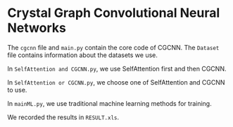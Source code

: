 # Crystal Graph Convolutional Neural Networks

The `cgcnn` file and `main.py` contain the core code of CGCNN. The `Dataset` file contains information about the datasets we use.

In `SelfAttention and CGCNN.py`, we use SelfAttention first and then CGCNN.

In `SelfAttention or CGCNN.py`, we choose one of SelfAttention and CGCNN to use.

In `mainML.py`, we use traditional machine learning methods for training.

We recorded the results in `RESULT.xls`.
